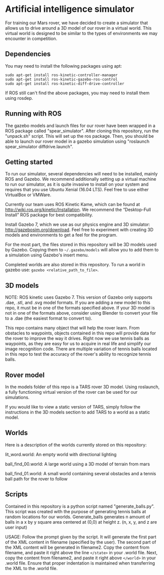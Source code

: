 # Artificial intelligence simulator
For training our Mars rover, we have decided to create a simulator that allows us to drive around a 3D model of our rover in a virtual world. This virtual world is designed to be similar to the types of environments we may encounter in competition.

## Dependencies

You may need to install the following packages using apt:
```
sudo apt-get install ros-kinetic-controller-manager
sudo apt-get install ros-kinetic-gazebo-ros-control
sudo apt-get install ros-kinetic-diff-drive-controller
```
If ROS still can't find the above packages, you may need to install them using rosdep.

## Running with ROS
The gazebo models and launch files for our rover have been wrapped in a ROS package called "spear_simulator". After cloning this repository, run the "unpack.sh" script. This will set up the ros package. Then, you should be able to launch our rover model in a gazebo simulation using "roslaunch spear_simulator diffdrive.launch".

## Getting started
To run our simulator, several dependencies will need to be installed, mainly ROS and Gazebo. We recommend additionally setting up a virtual machine to run our simulator, as it is quite invasive to install on your system and requires that you use Ubuntu Xenial (16.04 LTS). Feel free to use either VirtualBox or VMWare.

Currently our team uses ROS Kinetic Kame, which can be found at http://wiki.ros.org/kinetic/Installation. We recommend the “Desktop-Full Install” ROS package for best compatibility.

Install Gazebo 7, which we use as our physics engine and 3D simulator: http://gazebosim.org/download. Feel free to experiment with creating 3D models and environments to get a feel for the program.

For the most part, the files stored in this repository will be 3D models used by Gazebo. Copying them to `~/.gazebo/models` will allow you to add them to a simulation using Gazebo's insert menu.

Completed worlds are also stored in this repository. To run a world in gazebo use: `gazebo <relative_path_to_file>`.

## 3D models
NOTE: ROS kinetic uses Gazebo 7. This version of Gazebo only supports .dae, .stl, and .svg model formats. If you are adding a new model to this repo, it must be in one of the formats specified above. If your 3D model is not in one of the formats above, consider using Blender to convert your file to a .dae (the easiest format to convert to).

This repo contains many object that will help the rover learn. From obstacles to waypoints, objects contained in this repo will provide data for the rover to improve the way it drives. Right now we use tennis balls as waypoints, as they are easy for us to acquire in real life and simplify our image recognition code. There are multiple variation of tennis balls located in this repo to test the accuracy of the rover's ability to recognize tennis balls.

## Rover model
In the models folder of this repo is a TARS rover 3D model. Using roslaunch, a fully functioning virtual version of the rover can be used for our simulations.

If you would like to view a static version of TARS, simply follow the instructions in the 3D models section to add TARS to a world as a static model.

## Worlds
Here is a description of the worlds currently stored on this repository:

lit_word.world: An empty world with directional lighting

ball_find_00.world: A large world using a 3D model of terrain from mars

ball_find_01.world: A small world containing several obstacles and a tennis ball path for the rover to follow

## Scripts
Contained in this repository is a python script named "generate_balls.py". This script was created with the purpose of
generating tennis balls at random locations for our worlds. Generate_balls generates n amount of balls in a x by y
square area centered at (0,0) at height z. (n, x, y, and z are user input)

USAGE: Follow the prompt given by the script. It will generate the first part of the XML content in filename (specified
by the user). The second part of the XML content will be generated in filename2. Copy the content from filename, and paste it
right above the line `</state>` in your .world file. Next, copy the content from filename2, and paste it right above `</world>`
in your .world file. Ensure that proper indentation is maintained when transferring the XML to the .world file.
